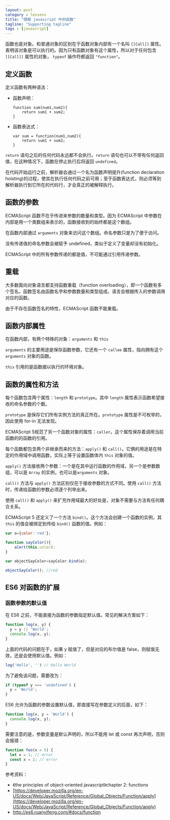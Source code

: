 ```yaml
---
layout: post
category : lessons
title: "理解 javascript 中的函数"
tagline: "Supporting tagline"
tags : [javascript]
---
```


函数也是对象。和普通对象的区别在于函数对象内部有一个名叫 `[[Call]]` 属性。表明该对象是可以执行的。因为只有函数对象有这个属性，所以对于任何包含 `[[Call]]` 属性的对象， `typeof` 操作符都返回 `"function"`。

## 定义函数

定义函数有两种语法：

- 函数声明：

	```
	function sum(num1,num2){
		return sum1 + sum2;
	}
	```
- 函数表达式：

	```
	var sum = function(num1,num2){
		return sum1 + sum2;
	}
	```
	
`return` 语句之后的任何代码永远都不会执行。`return` 语句也可以不带有任何返回值，在这种情况下，函数在停止执行后将返回 `undefined`。

在代码开始运行之前，解析器会通过一个名为函数声明提升(function declaration hoisting)的过程，使其在执行任何代码之前可用；至于函数表达式，则必须等到解析器执行到它所在的代码行，才会真正的被解释执行。


## 函数的参数

ECMAScript 函数不在乎传进来参数的数量和类型。因为 ECMAScript 中参数在内部是用一个类数组来表示的，函数接收到的始终都是这个数组。

在函数内部通过 `arguments` 对象来访问这个数组。命名参数只是为了便于访问。

没有传递值的命名参数会被赋予 undefined，类似于定义了变量却没有初始化。

ECMAScript 中的所有参数传递的都是值，不可能通过引用传递参数。

## 重载

大多数面向对象语言都支持函数重载（function overloading），即一个函数有多个签名。函数签名由函数名字和参数数量和类型组成。语言会根据传入的参数调用对应的函数。

由于不存在函数签名的特性，ECMAScript 函数不能重载。


## 函数内部属性

在函数内部，有两个特殊的对象：`arguments` 和 `this`

`arguments` 的主要用途是保存函数参数，它还有一个 `callee` 属性，指向拥有这个 `arguments` 对象的函数。

`this` 引用的是函数据以执行的环境对象。

## 函数的属性和方法

每个函数包含两个属性：`length` 和 `prototype`。其中 `length` 属性表示函数希望接收的命名参数的个数。

`prototype` 是保存它们所有实例方法的真正所在。`prototype` 属性是不可枚举的，因此使用 for-in 无法发现。

ECMAScript 5规范了另一个函数对象的属性：`caller`。这个属性保存着调用当前函数的的函数的引用。

每个函数都包含两个非继承而来的方法：`apply()` 和 `call()`。它俩的用途是在特定的作用域中调用函数，实际上等于设置函数体内 `this` 对象的值。


`apply()` 方法接收两个参数：一个是在其中运行函数的作用域，另一个是参数数组，可以是 `Array` 的实例，也可以是`arguments` 对象。

`call()` 方法与 `apply()` 方法区别仅在于接收参数的方式不同。使用 `call()` 方法时，传递给函数的参数必须逐个列举出来。

使用 `call()` 和 `apply()` 来扩充作用域最大的好处是，对象不需要与方法有任何耦合关系。

ECMAScript 5 还定义了一个方法 `bind()`。这个方法会创建一个函数的实例，其 `this` 的值会被绑定到传给 `bind()` 函数的值。例如：

```javascript
var o={color:'red'};

function sayColor(){
	alert(this.color);
}

var objectSayColor=sayColor.bind(o);

objectSayColor(); //red
```

## ES6 对函数的扩展

### 函数参数的默认值

在 ES6 之前，不能直接为函数的参数指定默认值。常见的解决方案如下：

```javascript
function log(x, y) {
  y = y || 'World';
  console.log(x, y);
}
```

上面的代码的问题在于，如果 y 赋值了，但是对应的布尔值是 false，则赋值无效，还是会使用默认值。例如：

```javascript
log('Hello', '') // Hello World
```

为了避免该问题，需要改为：

```javascript
if (typeof y === 'undefined') {
  y = 'World';
}
```

ES6 允许为函数的参数设置默认值，即直接写在参数定义的后面，如下：

```javascript
function log(x, y = 'World') {
  console.log(x, y);
}
```

需要注意的是，参数变量是默认声明的，所以不能用 let 或 const 再次声明，否则会报错：

```javascript
function foo(x = 5) {
  let x = 1; // error
  const x = 2; // error
}
```


参考资料：

- 《the principles of object-oriented javascript》chapter 2: functions
- [https://developer.mozilla.org/en-US/docs/Web/JavaScript/Reference/Global_Objects/Function/apply](https://developer.mozilla.org/en-US/docs/Web/JavaScript/Reference/Global_Objects/Function/apply)
- http://es6.ruanyifeng.com/#docs/function

